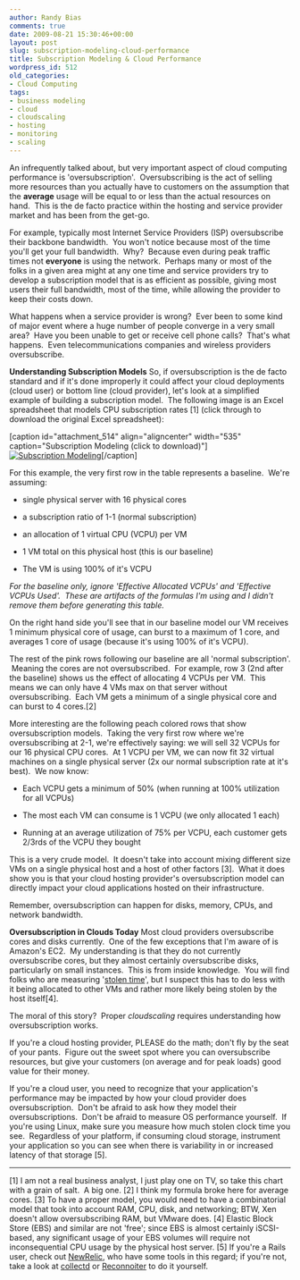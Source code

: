 ```yaml
---
author: Randy Bias
comments: true
date: 2009-08-21 15:30:46+00:00
layout: post
slug: subscription-modeling-cloud-performance
title: Subscription Modeling & Cloud Performance
wordpress_id: 512
old_categories:
- Cloud Computing
tags:
- business modeling
- cloud
- cloudscaling
- hosting
- monitoring
- scaling
---
```


An infrequently talked about, but very important aspect of cloud computing performance is 'oversubscription'.  Oversubscribing is the act of selling more resources than you actually have to customers on the assumption that the **average** usage will be equal to or less than the actual resources on hand.  This is the de facto practice within the hosting and service provider market and has been from the get-go.

For example, typically most Internet Service Providers (ISP) oversubscribe their backbone bandwidth.  You won't notice because most of the time you'll get your full bandwidth.  Why?  Because even during peak traffic times not **everyone** is using the network.  Perhaps many or most of the folks in a given area might at any one time and service providers try to develop a subscription model that is as efficient as possible, giving most users their full bandwidth, most of the time, while allowing the provider to keep their costs down.

What happens when a service provider is wrong?  Ever been to some kind of major event where a huge number of people converge in a very small area?  Have you been unable to get or receive cell phone calls?  That's what happens.  Even telecommunications companies and wireless providers oversubscribe.

**Understanding Subscription Models**
So, if oversubscription is the de facto standard and if it's done improperly it could affect your cloud deployments (cloud user) or bottom line (cloud provider), let's look at a simplified example of building a subscription model.  The following image is an Excel spreadsheet that models CPU subscription rates [1] (click through to download the original Excel spreadsheet):

[caption id="attachment_514" align="aligncenter" width="535" caption="Subscription Modeling (click to download)"][![Subscription Modeling](http://cloudscaling.com/wp-content/uploads/2009/08/subscription-model-table.jpg)](http://cloudscaling.com/wp-content/uploads/2009/08/subscription-modeling.xlsx)[/caption]

For this example, the very first row in the table represents a baseline.  We're assuming:



	
  * single physical server with 16 physical cores

	
  * a subscription ratio of 1-1 (normal subscription)

	
  * an allocation of 1 virtual CPU (VCPU) per VM

	
  * 1 VM total on this physical host (this is our baseline)

	
  * The VM is using 100% of it's VCPU


_For the baseline only, ignore 'Effective Allocated VCPUs' and 'Effective VCPUs Used'.  These are artifacts of the formulas I'm using and I didn't remove them before generating this table._

On the right hand side you'll see that in our baseline model our VM receives 1 minimum physical core of usage, can burst to a maximum of 1 core, and averages 1 core of usage (because it's using 100% of it's VCPU).

The rest of the pink rows following our baseline are all 'normal subscription'.  Meaning the cores are not oversubscribed.  For example, row 3 (2nd after the baseline) shows us the effect of allocating 4 VCPUs per VM.  This means we can only have 4 VMs max on that server without oversubscribing.  Each VM gets a minimum of a single physical core and can burst to 4 cores.[2]

More interesting are the following peach colored rows that show oversubscription models.  Taking the very first row where we're oversubscribing at 2-1, we're effectively saying: we will sell 32 VCPUs for our 16 physical CPU cores.  At 1 VCPU per VM, we can now fit 32 virtual machines on a single physical server (2x our normal subscription rate at it's best).  We now know:



	
  * Each VCPU gets a minimum of 50% (when running at 100% utilization for all VCPUs)

	
  * The most each VM can consume is 1 VCPU (we only allocated 1 each)

	
  * Running at an average utilization of 75% per VCPU, each customer gets 2/3rds of the VCPU they bought


This is a very crude model.  It doesn't take into account mixing different size VMs on a single physical host and a host of other factors [3].  What it does show you is that your cloud hosting provider's oversubscription model can directly impact your cloud applications hosted on their infrastructure.

Remember, oversubscription can happen for disks, memory, CPUs, and network bandwidth.

**Oversubscription in Clouds Today**
Most cloud providers oversubscribe cores and disks currently.  One of the few exceptions that I'm aware of is Amazon's EC2.  My understanding is that they do not currently oversubscribe cores, but they almost certainly oversubscribe disks, particularly on small instances.  This is from inside knowledge.  You will find folks who are measuring '[stolen time](http://teddziuba.com/2008/02/the-amazon-ec2-swindle.html)', but I suspect this has to do less with it being allocated to other VMs and rather more likely being stolen by the host itself[4].

The moral of this story?  Proper _cloudscaling_ requires understanding how oversubscription works.

If you're a cloud hosting provider, PLEASE do the math; don't fly by the seat of your pants.  Figure out the sweet spot where you can oversubscribe resources, but give your customers (on average and for peak loads) good value for their money.

If you're a cloud user, you need to recognize that your application's performance may be impacted by how your cloud provider does oversubscription.  Don't be afraid to ask how they model their oversubscriptions.  Don't be afraid to measure OS performance yourself.  If you're using Linux, make sure you measure how much stolen clock time you see.  Regardless of your platform, if consuming cloud storage, instrument your application so you can see when there is variability in or increased latency of that storage [5].



* * *

[1] I am not a real business analyst, I just play one on TV, so take this chart with a grain of salt.  A big one.
[2] I think my formula broke here for average cores.
[3] To have a proper model, you would need to have a combinatorial model that took into account RAM, CPU, disk, and networking; BTW, Xen doesn't allow oversubscribing RAM, but VMware does.
[4] Elastic Block Store (EBS) and similar are not 'free'; since EBS is almost certainly iSCSI-based, any significant usage of your EBS volumes will require not inconsequential CPU usage by the physical host server.
[5] If you're a Rails user, check out [NewRelic](http://www.newrelic.com), who have some tools in this regard; if you're not, take a look at [collectd](http://www.collectd.org) or [Reconnoiter](http://labs.omniti.com/trac/reconnoiter) to do it yourself.
